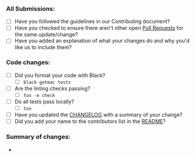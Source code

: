 ### All Submissions:

* [ ] Have you followed the guidelines in our Contributing document?
* [ ] Have you checked to ensure there aren't other open [Pull Requests](../../pulls) for the same update/change?
* [ ] Have you added an explanation of what your changes do and why you'd like us to include them?

<!-- You can erase any parts of this template not applicable to your Pull Request. -->

### Code changes:

* [ ] Did you format your code with Black? 
    * [ ] `black getmac tests`
* [ ] Are the linting checks passing?
    * [ ] `tox -e check`
* [ ] Do all tests pass locally?
    * [ ] `tox`
* [ ] Have you updated the [CHANGELOG](CHANGELOG.md) with a summary of your change?
* [ ] Did you add your name to the contributors list in the [README](README.md)?

### Summary of changes:
* 
